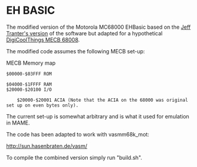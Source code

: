 # EH BASIC
The modified version of the Motorola MC68000 EHBasic based on the [Jeff Tranter's version](https://github.com/jefftranter/68000/tree/master) of the software but adapted for a hypothetical [DigiCoolThings MECB 68008](https://github.com/DigicoolThings/MECB). 

The modified code assumes the following MECB set-up:

MECB Memory map

    $00000-$03FFF ROM
    
    $04000-$1FFFF RAM
    $20000-$20100 I/O
    
        $20000-$20001 ACIA (Note that the ACIA on the 68000 was original set up on even bytes only).
        
The current set-up is somewhat arbitrary and is what it used for emulation in MAME.

The code has been adapted to work with vasmm68k_mot:

   http://sun.hasenbraten.de/vasm/

To compile the combined version simply run "build.sh".

